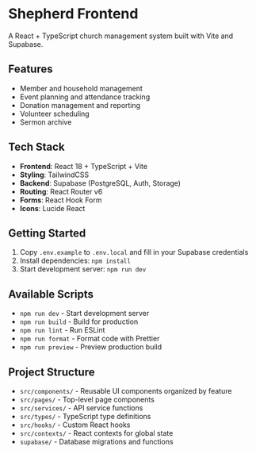 # Shepherd Frontend

A React + TypeScript church management system built with Vite and Supabase.

## Features

- Member and household management
- Event planning and attendance tracking
- Donation management and reporting
- Volunteer scheduling
- Sermon archive

## Tech Stack

- **Frontend**: React 18 + TypeScript + Vite
- **Styling**: TailwindCSS
- **Backend**: Supabase (PostgreSQL, Auth, Storage)
- **Routing**: React Router v6
- **Forms**: React Hook Form
- **Icons**: Lucide React

## Getting Started

1. Copy `.env.example` to `.env.local` and fill in your Supabase credentials
2. Install dependencies: `npm install`
3. Start development server: `npm run dev`

## Available Scripts

- `npm run dev` - Start development server
- `npm run build` - Build for production
- `npm run lint` - Run ESLint
- `npm run format` - Format code with Prettier
- `npm run preview` - Preview production build

## Project Structure

- `src/components/` - Reusable UI components organized by feature
- `src/pages/` - Top-level page components
- `src/services/` - API service functions
- `src/types/` - TypeScript type definitions
- `src/hooks/` - Custom React hooks
- `src/contexts/` - React contexts for global state
- `supabase/` - Database migrations and functions